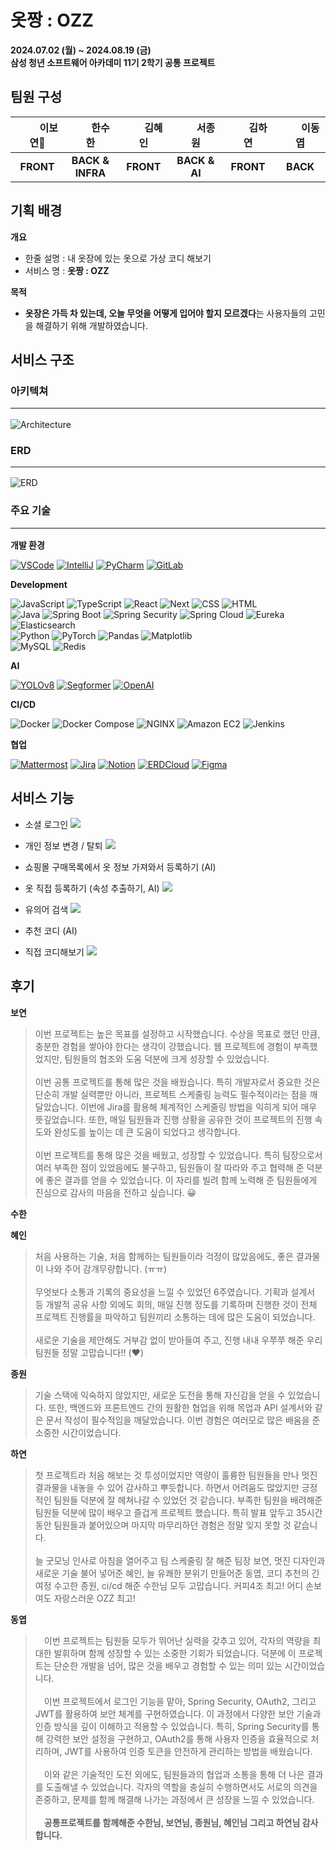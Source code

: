 # 옷짱 : OZZ

**2024.07.02 (월) ~ 2024.08.19 (금)**  
**삼성 청년 소프트웨어 아카데미 11기 2학기 공통 프로젝트**

## 팀원 구성

|　　 **이보연👑**　|　　**한수한**   |　　**김혜인**　　|　　**서종원**　　|　　**김하연**　　|　　**이동엽**　　|
| :----------: | :------------: | :--------: | :---------: | :--------: | :--------: |
|  **FRONT**   | **BACK & INFRA** | **FRONT**  | **BACK & AI** | **FRONT**  |  **BACK**  |


## 기획 배경

**개요**

-   한줄 설명 : 내 옷장에 있는 옷으로 가상 코디 해보기
-   서비스 명 : **옷짱 : OZZ**

**목적**

-   **옷장은 가득 차 있는데, 오늘 무엇을 어떻게 입어야 할지 모르겠다**는 사용자들의 고민을 해결하기 위해 개발하였습니다.

## 서비스 구조

### 아키텍쳐<hr>
![Architecture](img/Architecture.png)
### ERD<hr>
![ERD](img/ERD.png)

### 주요 기술<hr>

**개발 환경**

[![VSCode](https://img.shields.io/badge/VS%20Code-007ACC?style=for-the-badge&logo=visual-studio-code&logoColor=white)](https://code.visualstudio.com/)
[![IntelliJ](https://img.shields.io/badge/IntelliJ%20IDEA-000000?style=for-the-badge&logo=intellij-idea&logoColor=white)](https://www.jetbrains.com/idea/)
[![PyCharm](https://img.shields.io/badge/PyCharm-000000?style=for-the-badge&logo=pycharm&logoColor=white)](https://www.jetbrains.com/pycharm/)
[![GitLab](https://img.shields.io/badge/GitLab-FC6D26?style=for-the-badge&logo=gitlab&logoColor=white)](https://lab.ssafy.com/s11-webmobile1-sub2/S11P12A804)

**Development**

![JavaScript](https://img.shields.io/badge/JavaScript-F7DF1E?style=for-the-badge&logo=javascript&logoColor=black)
![TypeScript](https://img.shields.io/badge/TypeScript-3178C6?style=for-the-badge&logo=typescript&logoColor=white)
![React](https://img.shields.io/badge/React-61DAFB?style=for-the-badge&logo=react&logoColor=black)
![Next](https://img.shields.io/badge/Next-000000?style=for-the-badge&logo=nextdotjs&logoColor=white)
![CSS](https://img.shields.io/badge/CSS-1572B6?style=for-the-badge&logo=css3&logoColor=white)
![HTML](https://img.shields.io/badge/HTML-E34F26?style=for-the-badge&logo=html5&logoColor=white)  
![Java](https://img.shields.io/badge/Java-000000?style=for-the-badge&logo=openjdk&logoColor=white)
![Spring Boot](https://img.shields.io/badge/Spring%20Boot-6DB33F?style=for-the-badge&logo=spring-boot&logoColor=white)
![Spring Security](https://img.shields.io/badge/Spring%20Security-6DB33F?style=for-the-badge&logo=spring-security&logoColor=white)
![Spring Cloud](https://img.shields.io/badge/Spring%20Cloud-6DB33F?style=for-the-badge&logo=spring&logoColor=white)
![Eureka](https://img.shields.io/badge/Eureka-8A2C2E?style=for-the-badge&logo=java&logoColor=white)
![Elasticsearch](https://img.shields.io/badge/Elasticsearch-005571?style=for-the-badge&logo=elasticsearch&logoColor=white)  
![Python](https://img.shields.io/badge/Python-3776AB?style=for-the-badge&logo=python&logoColor=white)
![PyTorch](https://img.shields.io/badge/PyTorch-EE4C2C?style=for-the-badge&logo=pytorch&logoColor=white)
![Pandas](https://img.shields.io/badge/Pandas-150458?style=for-the-badge&logo=pandas&logoColor=white)
![Matplotlib](https://img.shields.io/badge/Matplotlib-003366?style=for-the-badge&logo=matplotlib&logoColor=white)  
![MySQL](https://img.shields.io/badge/MySQL-4479A1?style=for-the-badge&logo=mysql&logoColor=white)
![Redis](https://img.shields.io/badge/Redis-DC382D?style=for-the-badge&logo=redis&logoColor=white)

**AI**

[![YOLOv8](https://img.shields.io/badge/YOLOv8-FF6F00?style=for-the-badge&logo=dark&logoColor=white)](https://github.com/ultralytics/yolov8)
[![Segformer](https://img.shields.io/badge/Segformer-00A6A6?style=for-the-badge&logo=dark&logoColor=white)](https://github.com/NVlabs/SegFormer)
[![OpenAI](https://img.shields.io/badge/OpenAI-000000?style=for-the-badge&logo=openai&logoColor=white)](https://www.openai.com/)

**CI/CD**

![Docker](https://img.shields.io/badge/Docker-2496ED?style=for-the-badge&logo=docker&logoColor=white)
![Docker Compose](https://img.shields.io/badge/Docker%20Compose-2496ED?style=for-the-badge&logo=docker&logoColor=white)
![NGINX](https://img.shields.io/badge/NGINX-009639?style=for-the-badge&logo=nginx&logoColor=white)
![Amazon EC2](https://img.shields.io/badge/Amazon%20EC2-FF9900?style=for-the-badge&logo=amazon-ec2&logoColor=white)
![Jenkins](https://img.shields.io/badge/Jenkins-D24939?style=for-the-badge&logo=jenkins&logoColor=white)

**협업**

[![Mattermost](https://img.shields.io/badge/Mattermost-0072C6?style=for-the-badge&logo=mattermost&logoColor=white)](https://mattermost.com/)
[![Jira](https://img.shields.io/badge/Jira-0052CC?style=for-the-badge&logo=jira&logoColor=white)](https://ssafy.atlassian.net/jira/software/c/projects/S11P12A804/boards/7037)
[![Notion](https://img.shields.io/badge/Notion-000000?style=for-the-badge&logo=notion&logoColor=white)](https://imminent-hamburger-1d8.notion.site/8-0-4-0fbd317ef9d840bc9d31ea8adfa50ceb)
[![ERDCloud](https://img.shields.io/badge/ERDCloud-4285F4?style=for-the-badge&logo=cloud&logoColor=white)](https://www.erdcloud.com/d/HWmzKdqNndLE4H9ay)
[![Figma](https://img.shields.io/badge/Figma-F24E1E?style=for-the-badge&logo=figma&logoColor=white)](https://www.figma.com/design/7WUqXjKvUcDPLKYMUa9P4Y/%EC%98%B7%EC%A7%B1?node-id=0-1&t=K68NqokoRcvm5jnd-0)



## 서비스 기능
-   소셜 로그인
    <img src="./img/Kakao Login.gif" />

-   개인 정보 변경 / 탈퇴
    <img src='./img/Edit Profile.GIF' />

-   쇼핑몰 구매목록에서 옷 정보 가져와서 등록하기 (AI)
  

-   옷 직접 등록하기 (속성 추출하기, AI)
    <img src='./img/AI Analysis.GIF' />

-   유의어 검색
    <img src='./img/synonym search.gif' />

-   추천 코디 (AI)

-   직접 코디해보기
    <img src='./img/Virtual Try on.GIF' />

## 후기

**보연**
> 이번 프로젝트는 높은 목표를 설정하고 시작했습니다. 수상을 목표로 했던 만큼, 충분한 경험을 쌓아야 한다는 생각이 강했습니다. 웹 프로젝트에 경험이 부족했었지만, 팀원들의 협조와 도움 덕분에 크게 성장할 수 있었습니다.<br><br>이번 공통 프로젝트를 통해 많은 것을 배웠습니다. 특히 개발자로서 중요한 것은 단순히 개발 실력뿐만 아니라, 프로젝트 스케줄링 능력도 필수적이라는 점을 깨달았습니다. 이번에 Jira를 활용해 체계적인 스케줄링 방법을 익히게 되어 매우 뜻깊었습니다. 또한, 매일 팀원들과 진행 상황을 공유한 것이 프로젝트의 진행 속도와 완성도를 높이는 데 큰 도움이 되었다고 생각합니다.<br><br>이번 프로젝트를 통해 많은 것을 배웠고, 성장할 수 있었습니다. 특히 팀장으로서 여러 부족한 점이 있었음에도 불구하고, 팀원들이 잘 따라와 주고 협력해 준 덕분에 좋은 결과를 얻을 수 있었습니다. 이 자리를 빌려 함께 노력해 준 팀원들에게 진심으로 감사의 마음을 전하고 싶습니다. 😀


**수한**
>

**혜인**
> 처음 사용하는 기술, 처음 함께하는 팀원들이라 걱정이 많았음에도, 좋은 결과물이 나와 주어 감개무량합니다. (ㅠㅠ) <br><br> 무엇보다 소통과 기록의 중요성을 느낄 수 있었던 6주였습니다. 기획과 설계서 등 개발적 공유 사항 외에도 회의, 매일 진행 정도를 기록하며 진행한 것이 전체 프로젝트 진행률을 파악하고 팀원끼리 소통하는 데에 많은 도움이 되었습니다. <br><br>새로운 기술을 제안해도 거부감 없이 받아들여 주고, 진행 내내 우쭈쭈 해준 우리 팀원들 정말 고맙습니다!! (❤)

**종원**
> 기술 스택에 익숙하지 않았지만, 새로운 도전을 통해 자신감을 얻을 수 있었습니다. 또한, 백엔드와 프론트엔드 간의 원활한 협업을 위해 목업과 API 설계서와 같은 문서 작성이 필수적임을 깨달았습니다. 이번 경험은 여러모로 많은 배움을 준 소중한 시간이었습니다.

**하연**
> 첫 프로젝트라 처음 해보는 것 투성이었지만 역량이 훌륭한 팀원들을 만나 멋진 결과물을 내놓을 수 있어 감사하고 뿌듯합니다. 하면서 어려움도 많았지만 긍정적인 팀원들 덕분에 잘 헤쳐나갈 수 있었던 것 같습니다. 부족한 팀원을 배려해준 팀원들 덕분에 많이 배우고 즐겁게 프로젝트 했습니다. 특히 발표 앞두고 35시간 동안 팀원들과 붙어있으며 마지막 마무리하던 경험은 정말 잊지 못할 것 같습니다. <br><br> 늘 굿모닝 인사로 아침을 열어주고 팀 스케줄링 잘 해준 팀장 보연, 멋진 디자인과 새로운 기술 불어 넣어준 혜인, 늘 유쾌한 분위기 만들어준 동엽, 코디 추천의 긴 여정 수고한 종원, ci/cd 해준 수한님 모두 고맙습니다. 커피4조 최고! 어디 손보여도 자랑스러운 OZZ 최고!

**동엽**
>　이번 프로젝트는 팀원들 모두가 뛰어난 실력을 갖추고 있어, 각자의 역량을 최대한 발휘하며 함께 성장할 수 있는 소중한 기회가 되었습니다. 덕분에 이 프로젝트는 단순한 개발을 넘어, 많은 것을 배우고 경험할 수 있는 의미 있는 시간이었습니다. <br><br>　이번 프로젝트에서 로그인 기능을 맡아, Spring Security, OAuth2, 그리고 JWT를 활용하여 보안 체계를 구현하였습니다. 이 과정에서 다양한 보안 기술과 인증 방식을 깊이 이해하고 적용할 수 있었습니다. 특히, Spring Security를 통해 강력한 보안 설정을 구현하고, OAuth2를 통해 사용자 인증을 효율적으로 처리하며, JWT를 사용하여 인증 토큰을 안전하게 관리하는 방법을 배웠습니다.<br><br>　이와 같은 기술적인 도전 외에도, 팀원들과의 협업과 소통을 통해 더 나은 결과를 도출해낼 수 있었습니다. 각자의 역할을 충실히 수행하면서도 서로의 의견을 존중하고, 문제를 함께 해결해 나가는 과정에서 큰 성장을 느낄 수 있었습니다.<br><br>　**공통프로젝트를 함께해준 수한님, 보연님, 종원님, 혜인님 그리고 하연님 감사합니다.**
